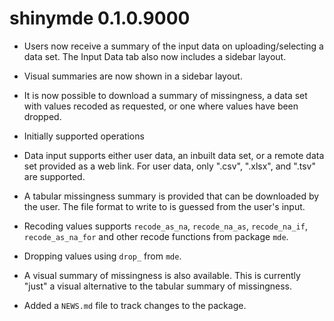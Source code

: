 # shinymde 0.1.0.9000

* Users now receive a summary of the input data on uploading/selecting a data set. The Input Data tab also now includes a sidebar layout. 

* Visual summaries are now shown in a sidebar layout. 


* It is now possible to download a summary of missingness, a data set with values recoded as requested, or one where values have been dropped. 

* Initially supported operations

- Data input supports either user data, an inbuilt data set, or a remote data set provided as a web link. For user data, only ".csv", ".xlsx", and ".tsv" are supported. 

- A tabular missingness summary is provided that can be downloaded by the user. The file format to write to is guessed from the user's input. 


- Recoding values supports `recode_as_na`, `recode_na_as`, `recode_na_if`, `recode_as_na_for` and other recode functions from package `mde`.

- Dropping values using `drop_` from `mde`. 

- A visual summary of missingness is also available. This is currently "just" a visual alternative to the tabular summary of missingness.  

* Added a `NEWS.md` file to track changes to the package.
